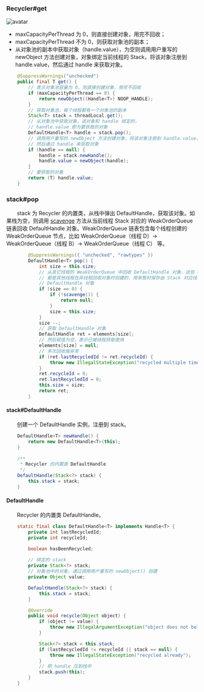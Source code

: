 ### Recycler#get

![avatar](photo__1.png)

- maxCapacityPerThread 为 0，则直接创建对象，用完不回收；
- maxCapacityPerThread 不为 0，则获取对象池的副本；
- 从对象池的副本中获取对象（handle.value），为空则调用用户重写的 newObject 方法创建对象，对象绑定当前线程的 Stack，将该对象注册到 handle.value，然后通过 handle 来获取对象。

```java
    @SuppressWarnings("unchecked")
    public final T get() {
        // 表示对象池容量为 0，则直接创建对象，用完不回收
        if (maxCapacityPerThread == 0) {
            return newObject((Handle<T>) NOOP_HANDLE);
        }
        // 获取对象池，每个线程都有一个对象池的副本
        Stack<T> stack = threadLocal.get();
        // 从对象池中获取对象，该对象和 handle 绑定的，
        // handle.value 即为要获取的对象
        DefaultHandle<T> handle = stack.pop();
        // 调用用户重写的 newObject 方法创建对象，将该对象注册到 handle.value，
        // 然后通过 handle 来获取对象
        if (handle == null) {
            handle = stack.newHandle();
            handle.value = newObject(handle);
        }
        // 要获取的对象
        return (T) handle.value;
    }
```


### stack#pop
　　stack 为 Recycler 的内置类，从栈中弹出 DefaultHandle，获取该对象。如果栈为空，则调用 [scavenge](https://github.com/martin-1992/Netty-Notes/blob/master/Recycler/scavenge.md) 方法从当前线程 Stack 对应的 WeakOrderQueue 链表回收 DefaultHandle 对象。WeakOrderQueue 链表包含每个线程创建的 WeakOrderQueue 节点，比如 WeakOrderQueue（线程 D）-> WeakOrderQueue（线程 B）-> WeakOrderQueue（线程 C） 等。

```java
        @SuppressWarnings({ "unchecked", "rawtypes" })
        DefaultHandle<T> pop() {
            int size = this.size;
            // 从其它线程的 WeakOrderQueue 中回收 DefaultHandle 对象，这些 WeakOrderQueue
            // 都是其他线程在异线程回收对象时创建的，用来暂时保存由 Stack 对应线程创建的
            // DefaultHandle 对象
            if (size == 0) {
                if (!scavenge()) {
                    return null;
                }
                size = this.size;
            }
            size --;
            // 获取 DefaultHandle 对象
            DefaultHandle ret = elements[size];
            // 然后赋值为空，表示已被线程获取使用
            elements[size] = null;
            // 多次回收报异常
            if (ret.lastRecycledId != ret.recycleId) {
                throw new IllegalStateException("recycled multiple times");
            }
            ret.recycleId = 0;
            ret.lastRecycledId = 0;
            this.size = size;
            return ret;
        }
```


#### stack#DefaultHandle
　　创建一个 DefaultHandle 实例，注册到 stack。

```java
    DefaultHandle<T> newHandle() {
        return new DefaultHandle<T>(this);
    }
    
    /**
     * Recycler 的内置类 DefaultHandle
     */
    DefaultHandle(Stack<?> stack) {
        this.stack = stack;
    }
```

#### DefaultHandle
　　Recycler 的内置类 DefaultHandle。

```java
    static final class DefaultHandle<T> implements Handle<T> {
        private int lastRecycledId;
        private int recycleId;

        boolean hasBeenRecycled;
        
        // 绑定的 stack
        private Stack<?> stack;
        // 对象池中的对象，通过调用用户重写的 newObject() 创建
        private Object value;

        DefaultHandle(Stack<?> stack) {
            this.stack = stack;
        }

        @Override
        public void recycle(Object object) {
            if (object != value) {
                throw new IllegalArgumentException("object does not belong to handle");
            }

            Stack<?> stack = this.stack;
            if (lastRecycledId != recycleId || stack == null) {
                throw new IllegalStateException("recycled already");
            }
            // 把 handle 压到栈中
            stack.push(this);
        }
    }
```
